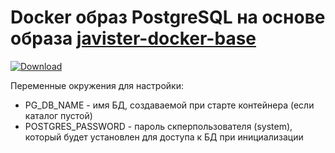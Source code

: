 # Docker образ PostgreSQL на основе образа [javister-docker-base](https://github.com/javister/javister-docker-base)

[ ![Download](https://api.bintray.com/packages/javister/docker/javister%3Ajavister-docker-postgresql/images/download.svg) ](https://bintray.com/javister/docker/javister%3Ajavister-docker-postgresql/_latestVersion)

Переменные окружения для настройки:

* PG_DB_NAME - имя БД, создаваемой при старте контейнера (если каталог пустой)
* POSTGRES_PASSWORD - пароль скперпользователя (system), который будет установлен для доступа к БД при инициализации